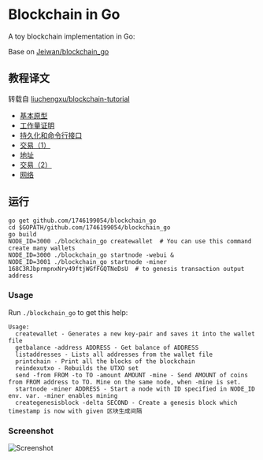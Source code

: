 # Blockchain in Go

A toy blockchain implementation in Go:

Base on [Jeiwan/blockchain_go](https://github.com/Jeiwan/blockchain_go/)


## 教程译文

转载自 [liuchengxu/blockchain-tutorial](https://github.com/liuchengxu/blockchain-tutorial)

* [基本原型](https://github.com/liuchengxu/blockchain-tutorial/blob/master/content/part-1/basic-prototype.md)
* [工作量证明](https://github.com/liuchengxu/blockchain-tutorial/blob/master/content/part-2/proof-of-work.md)
* [持久化和命令行接口](https://github.com/liuchengxu/blockchain-tutorial/blob/master/content/part-3/persistence-and-cli.md)
* [交易（1）](https://github.com/liuchengxu/blockchain-tutorial/blob/master/content/part-4/transactions-1.md)
* [地址](https://github.com/liuchengxu/blockchain-tutorial/blob/master/content/part-5/address.md)
* [交易（2）](https://github.com/liuchengxu/blockchain-tutorial/blob/master/content/part-6/transactions-2.md)
* [网络](https://github.com/liuchengxu/blockchain-tutorial/blob/master/content/part-7/network.md)

## 运行

```
go get github.com/1746199054/blockchain_go
cd $GOPATH/github.com/1746199054/blockchain_go
go build
NODE_ID=3000 ./blockchain_go createwallet  # You can use this command create many wallets
NODE_ID=3000 ./blockchain_go startnode -webui &
NODE_ID=3001 ./blockchain_go startnode -miner 168C3RJbprmpnxNry49ftjWGfFGQTNeDsU  # to genesis transaction output address 
```

### Usage

Run `./blockchain_go` to get this help:

```
Usage:
  createwallet - Generates a new key-pair and saves it into the wallet file
  getbalance -address ADDRESS - Get balance of ADDRESS
  listaddresses - Lists all addresses from the wallet file
  printchain - Print all the blocks of the blockchain
  reindexutxo - Rebuilds the UTXO set
  send -from FROM -to TO -amount AMOUNT -mine - Send AMOUNT of coins from FROM address to TO. Mine on the same node, when -mine is set.
  startnode -miner ADDRESS - Start a node with ID specified in NODE_ID env. var. -miner enables mining
  creategenesisblock -delta SECOND - Create a genesis block which timestamp is now with given 区块生成间隔
```

### Screenshot

![Screenshot](https://user-images.githubusercontent.com/8682073/56465515-5a241500-6431-11e9-937d-44e675ac5c03.png)
